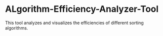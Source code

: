 # ALgorithm-Efficiency-Analyzer-Tool
This tool analyzes and visualizes the efficiencies of different sorting algorithms.
